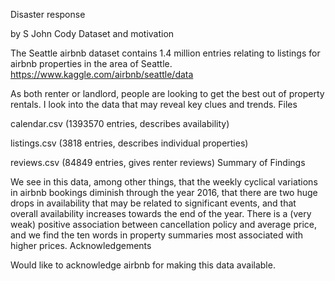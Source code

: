 Disaster response

by S John Cody
Dataset and motivation

The Seattle airbnb dataset contains 1.4 million entries relating to listings for airbnb properties in the area of Seattle. https://www.kaggle.com/airbnb/seattle/data

As both renter or landlord, people are looking to get the best out of property rentals. I look into the data that may reveal key clues and trends.
Files

calendar.csv (1393570 entries, describes availability)

listings.csv (3818 entries, describes individual properties)

reviews.csv (84849 entries, gives renter reviews)
Summary of Findings

We see in this data, among other things, that the weekly cyclical variations in airbnb bookings diminish through the year 2016, that there are two huge drops in availability that may be related to significant events, and that overall availability increases towards the end of the year. There is a (very weak) positive association between cancellation policy and average price, and we find the ten words in property summaries most associated with higher prices.
Acknowledgements

Would like to acknowledge airbnb for making this data available.

